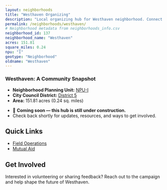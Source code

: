 ```yaml
---
layout: neighborhoods
title: "Westhaven Organizing"
description: "Local organizing hub for Westhaven neighborhood. Connect with field operations, mutual aid, and community organizing efforts."
permalink: /neighborhoods/westhaven/
# Neighborhood metadata from neighborhoods_info.csv
neighborhood_id: 137
neighborhood_name: "Westhaven"
acres: 151.81
square_miles: 0.24
npu: "I"
geotype: "Neighborhood"
oldname: "Westhaven"
---
```


### **Westhaven: A Community Snapshot**

  * **Neighborhood Planning Unit:** [NPU-I](https://www.atlantaga.gov/government/departments/city-planning/neighborhood-planning-units/neighborhood-and-npu-contacts)
  * **City Council District:** [District 5](https://citycouncil.atlantaga.gov/council-members)
  * **Area:** 151.81 acres (0.24 sq. miles)

- 🚧 **Coming soon — this hub is still under construction.**
- Check back shortly for updates, resources, and ways to get involved.

## Quick Links

- [Field Operations](./field-ops/)
- [Mutual Aid](./mutual-aid/)

## Get Involved

Interested in volunteering or sharing feedback? Reach out to the campaign and help shape the future of Westhaven.
